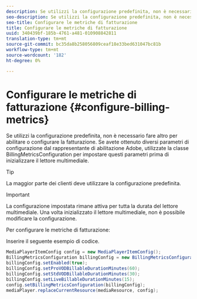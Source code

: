 ```yaml
---
description: Se utilizzi la configurazione predefinita, non è necessario fare altro per abilitare o configurare la fatturazione. Se avete ottenuto diversi parametri di configurazione dal rappresentante di abilitazione  Adobe, utilizzate la classe BillingMetricsConfiguration per impostare questi parametri prima di inizializzare il lettore multimediale.
seo-description: Se utilizzi la configurazione predefinita, non è necessario fare altro per abilitare o configurare la fatturazione. Se avete ottenuto diversi parametri di configurazione dal rappresentante di abilitazione  Adobe, utilizzate la classe BillingMetricsConfiguration per impostare questi parametri prima di inizializzare il lettore multimediale.
seo-title: Configurare le metriche di fatturazione
title: Configurare le metriche di fatturazione
uuid: 340439bf-185b-4761-a481-010908842811
translation-type: tm+mt
source-git-commit: bc35da8b258056809ceaf18e33bed631047bc81b
workflow-type: tm+mt
source-wordcount: '182'
ht-degree: 0%

---
```



# Configurare le metriche di fatturazione {#configure-billing-metrics}

Se utilizzi la configurazione predefinita, non è necessario fare altro per abilitare o configurare la fatturazione. Se avete ottenuto diversi parametri di configurazione dal rappresentante di abilitazione  Adobe, utilizzate la classe BillingMetricsConfiguration per impostare questi parametri prima di inizializzare il lettore multimediale.

>[!TIP]
>
>La maggior parte dei clienti deve utilizzare la configurazione predefinita.

>[!IMPORTANT]
>
>La configurazione impostata rimane attiva per tutta la durata del lettore multimediale. Una volta inizializzato il lettore multimediale, non è possibile modificare la configurazione.

Per configurare le metriche di fatturazione:

Inserire il seguente esempio di codice.

```java
MediaPlayerItemConfig config = new MediaPlayerItemConfig(); 
BillingMetricsConfiguration billingConfig = new BillingMetricsConfiguration(); 
billingConfig.setEnabled(true); 
billingConfig.setProVODBillableDurationMinutes(60); 
billingConfig.setStdVODBillableDurationMinutes(30); 
billingConfig.setLiveBillableDurationMinutes(15); 
config.setBillingMetricsConfiguration(billingConfig); 
mediaPlayer.replaceCurrentResource(mediaResource, config);
```
